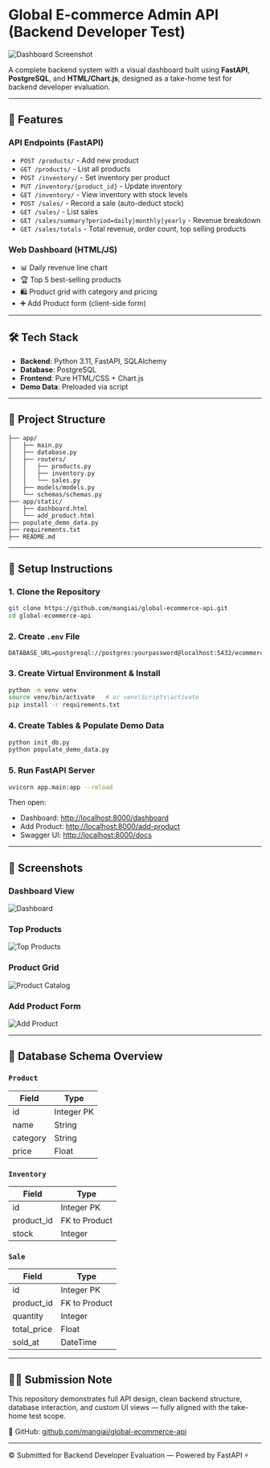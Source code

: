 # Global E-commerce Admin API (Backend Developer Test)

![Dashboard Screenshot](./screenshots/dashboard.png)

A complete backend system with a visual dashboard built using **FastAPI**, **PostgreSQL**, and **HTML/Chart.js**, designed as a take-home test for backend developer evaluation.

---

## 🚀 Features

### API Endpoints (FastAPI)

* `POST /products/` - Add new product
* `GET /products/` - List all products
* `POST /inventory/` - Set inventory per product
* `PUT /inventory/{product_id}` - Update inventory
* `GET /inventory/` - View inventory with stock levels
* `POST /sales/` - Record a sale (auto-deduct stock)
* `GET /sales/` - List sales
* `GET /sales/summary?period=daily|monthly|yearly` - Revenue breakdown
* `GET /sales/totals` - Total revenue, order count, top selling products

### Web Dashboard (HTML/JS)

* 📊 Daily revenue line chart
* 🏆 Top 5 best-selling products
* 🛍️ Product grid with category and pricing
* ➕ Add Product form (client-side form)

---

## 🛠 Tech Stack

* **Backend**: Python 3.11, FastAPI, SQLAlchemy
* **Database**: PostgreSQL
* **Frontend**: Pure HTML/CSS + Chart.js
* **Demo Data**: Preloaded via script

---

## 📂 Project Structure

```
├── app/
│   ├── main.py
│   ├── database.py
│   ├── routers/
│   │   ├── products.py
│   │   ├── inventory.py
│   │   └── sales.py
│   ├── models/models.py
│   └── schemas/schemas.py
├── app/static/
│   ├── dashboard.html
│   └── add_product.html
├── populate_demo_data.py
├── requirements.txt
├── README.md
```

---

## 🧪 Setup Instructions

### 1. Clone the Repository

```bash
git clone https://github.com/mangiai/global-ecommerce-api.git
cd global-ecommerce-api
```

### 2. Create `.env` File

```
DATABASE_URL=postgresql://postgres:yourpassword@localhost:5432/ecommerce_db
```

### 3. Create Virtual Environment & Install

```bash
python -m venv venv
source venv/bin/activate   # or venv\Scripts\activate
pip install -r requirements.txt
```

### 4. Create Tables & Populate Demo Data

```bash
python init_db.py
python populate_demo_data.py
```

### 5. Run FastAPI Server

```bash
uvicorn app.main:app --reload
```

Then open:

* Dashboard: [http://localhost:8000/dashboard](http://localhost:8000/dashboard)
* Add Product: [http://localhost:8000/add-product](http://localhost:8000/add-product)
* Swagger UI: [http://localhost:8000/docs](http://localhost:8000/docs)

---

## 📸 Screenshots

### Dashboard View

![Dashboard](./screenshots/Dashboard.png)

### Top Products

![Top Products](./screenshots/Top%20Selling%20Products.png)

### Product Grid

![Product Catalog](./screenshots/Catalog.png)

### Add Product Form

![Add Product](./screenshots/Add%20Product.png)

---

## 📄 Database Schema Overview

### `Product`

| Field    | Type       |
| -------- | ---------- |
| id       | Integer PK |
| name     | String     |
| category | String     |
| price    | Float      |

### `Inventory`

| Field       | Type          |
| ----------- | ------------- |
| id          | Integer PK    |
| product\_id | FK to Product |
| stock       | Integer       |

### `Sale`

| Field        | Type          |
| ------------ | ------------- |
| id           | Integer PK    |
| product\_id  | FK to Product |
| quantity     | Integer       |
| total\_price | Float         |
| sold\_at     | DateTime      |

---

## 🧑‍💻 Submission Note

This repository demonstrates full API design, clean backend structure, database interaction, and custom UI views — fully aligned with the take-home test scope.

🔗 GitHub: [github.com/mangiai/global-ecommerce-api](https://github.com/mangiai/global-ecommerce-api)

---

© Submitted for Backend Developer Evaluation — Powered by FastAPI ⚡
